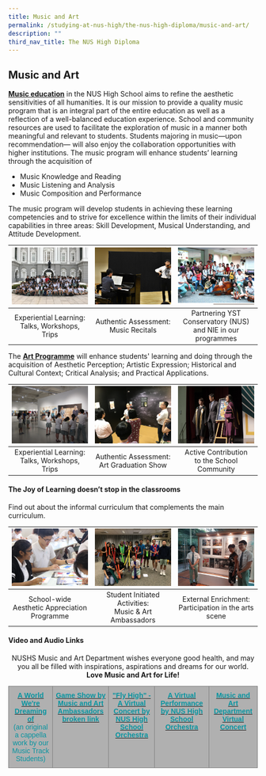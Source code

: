```yaml
---
title: Music and Art
permalink: /studying-at-nus-high/the-nus-high-diploma/music-and-art/
description: ""
third_nav_title: The NUS High Diploma
---
```

## Music and Art

**<a href="/music-and-art/music/">Music education</a>**  in the NUS High School aims to refine the aesthetic sensitivities of all humanities. It is our mission to provide a quality music program that is an integral part of the entire education as well as a reflection of a well-balanced education experience. School and community resources are used to facilitate the exploration of music in a manner both meaningful and relevant to students. Students majoring in music—upon recommendation— will also enjoy the collaboration opportunities with higher institutions. The music program will enhance students’ learning through the acquisition of 
* Music Knowledge and Reading 
* Music Listening and Analysis 
* Music Composition and Performance 

The music program will develop students in achieving these learning competencies and to strive for excellence within the limits of their individual capabilities in three areas: Skill Development, Musical Understanding, and Attitude Development.
<br>

<table>
	<thead>
		<tr>
			<th style="width: 33%; align: center">
				<a href="/music-and-art/music/">
				<img style="max-width: 100%; max-height:100%" src="/images/Music and Art/music_art1.png">
				</a>
			</th>
			<th style="width: 33%; align: center">
				<a href="/music-and-art/music/">
				<img style="max-width: 100%; max-heigth: 100%" src="/images/Music and Art/music_art2.png">
				</a>
			</th>
			<th style="width: 33%;align: center">
				<a href="/music-and-art/music/">
				<img style="max-width: 100%; max-heigth: 100%" src="/images/Music and Art/music_art3.png">
				</a>
			</th>
		</tr>
	</thead>
	<tbody>
		<tr>
			<td style="text-align:center"> 
			Experiential Learning:<br>Talks, Workshops, Trips
			</td>
			<td style="text-align:center">
			Authentic Assessment:<br>Music Recitals
			</td>
			<td style="text-align:center">
			Partnering YST Conservatory (NUS)<br>and NIE in our programmes
			</td>
		</tr>
	</tbody>
</table>

The **<a href="/music-and-art/art/">Art Programme</a>** will enhance students' learning and doing through the acquisition of Aesthetic Perception; Artistic Expression; Historical and Cultural Context; Critical Analysis; and Practical Applications.

<table>
	<thead>
		<tr>
			<th style="width: 33%; align: center">
				<a href="/music-and-art/art/">
				<img style="max-width: 100%; max-height:100%" src="/images/Music and Art/music_art4.png">
				</a>
			</th>
			<th style="width: 33%; align: center">
				<a href="/music-and-art/art/">
				<img style="max-width: 100%; max-heigth: 100%" src="/images/Music and Art/music_art5.png">
				</a>
			</th>
			<th style="width: 33%;align: center">
				<a href="/music-and-art/art/">
				<img style="max-width: 100%; max-heigth: 100%" src="/images/Music and Art/music_art6.png">
				</a>
			</th>
		</tr>
	</thead>
	<tbody>
		<tr>
			<td style="text-align:center"> 
			Experiential Learning:<br>Talks, Workshops, Trips
			</td>
			<td style="text-align:center">
			Authentic Assessment:<br>Art Graduation Show
			</td>
			<td style="text-align:center">
			Active Contribution<br>to the School Community
			</td>
		</tr>
	</tbody>
</table>

#### The Joy of Learning doesn’t stop in the classrooms
Find out about the informal curriculum
that complements the main curriculum.

<table>
	<thead>
		<tr>
			<th style="width: 33%; align: center">
				<img style="max-width: 100%; max-height:100%" src="/images/Music and Art/music_art7.png">
			</th>
			<th style="width: 33%; align: center">
				<img style="max-width: 100%; max-heigth: 100%" src="/images/Music and Art/music_art8.png">
			</th>
			<th style="width: 33%;align: center">
				<img style="max-width: 100%; max-heigth: 100%" src="/images/Music and Art/music_art9.png">
			</th>
		</tr>
	</thead>
	<tbody>
		<tr>
			<td style="text-align:center"> 
			School-wide<br>Aesthetic Appreciation Programme
			</td>
			<td style="text-align:center">
			Student Initiated Activities:<br>Music &amp; Art Ambassadors
			</td>
			<td style="text-align:center">
			External Enrichment:<br>Participation in the arts scene
			</td>
		</tr>
	</tbody>
</table>

#### **Video and Audio Links**
<center>NUSHS Music and Art Department wishes everyone good health, and may you all be filled with inspirations, aspirations and dreams for our world.<br><b>Love Music and Art for Life!</b></center>

<style type="text/css">
.tg  {border-collapse:collapse;border-spacing:0;}
.tg td{border-color:black;border-style:solid;border-width:1px;font-family:Arial, sans-serif;font-size:14px;
  overflow:hidden;padding:10px 5px;word-break:normal;}
.tg th{border-color:black;border-style:solid;border-width:1px;font-family:Arial, sans-serif;font-size:14px;
  font-weight:normal;overflow:hidden;padding:10px 5px;word-break:normal;}
.tg .tg-l3jo{background-color:#B0B0B0;border-color:inherit;color:#0894A0;font-weight:bold;text-align:center;vertical-align:top}
</style>
<table class="tg">
<thead>
  <tr>
    <td class="tg-l3jo"><a href="https://youtu.be/XnWatXcclZI"><span style="text-decoration:none;color:#0894A0">A World We're Dreaming of</span></a><br><span style="font-weight:normal">(an original a cappella work by our Music Track Students)</span></td>
    <td class="tg-l3jo"><a href="https://tinyurl.com/nushMAD"><span style="text-decoration:none;color:#0894A0">Game Show by Music and Art Ambassadors<br>broken link</span></a></td>
    <td class="tg-l3jo"><a href="https://youtu.be/D1Gts8tf5pY"><span style="text-decoration:none;color:#0894A0">"Fly High" - A Virtual Concert by NUS High School Orchestra</span></a></td>
    <td class="tg-l3jo"><a href="https://youtu.be/VpDDMT_-iqU"><span style="text-decoration:none;color:#0894A0">A Virtual Performance by NUS High School Orchestra</span></a></td>
    <td class="tg-l3jo"><a href="https://youtu.be/4L56sCsZeS0"><span style="text-decoration:none;color:#0894A0">Music and Art Department Virtual Concert</span></a></td>
  </tr>
</thead>
</table>
